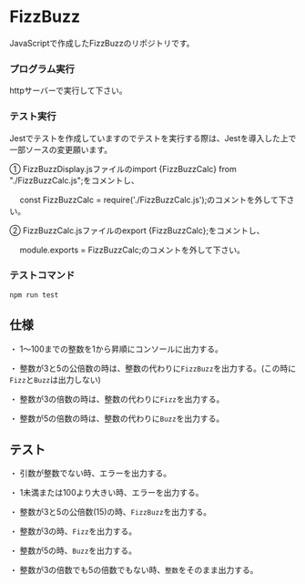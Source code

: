 # FizzBuzz

JavaScriptで作成したFizzBuzzのリポジトリです。

### プログラム実行

httpサーバーで実行して下さい。

### テスト実行

Jestでテストを作成していますのでテストを実行する際は、Jestを導入した上で一部ソースの変更願います。


① FizzBuzzDisplay.jsファイルのimport {FizzBuzzCalc} from "./FizzBuzzCalc.js";をコメントし、

　 const FizzBuzzCalc = require('./FizzBuzzCalc.js');のコメントを外して下さい。
  
② FizzBuzzCalc.jsファイルのexport {FizzBuzzCalc};をコメントし、

　 module.exports = FizzBuzzCalc;のコメントを外して下さい。
  
### テストコマンド 

  `npm run test`

## 仕様

・ 1〜100までの整数を1から昇順にコンソールに出力する。

・ 整数が3と5の公倍数の時は、整数の代わりに`FizzBuzz`を出力する。(この時に`Fizz`と`Buzz`は出力しない)

・ 整数が3の倍数の時は、整数の代わりに`Fizz`を出力する。

・ 整数が5の倍数の時は、整数の代わりに`Buzz`を出力する。


## テスト

・ 引数が整数でない時、エラーを出力する。

・ 1未満または100より大きい時、エラーを出力する。

・ 整数が3と5の公倍数(15)の時、`FizzBuzz`を出力する。

・ 整数が3の時、`Fizz`を出力する。

・ 整数が5の時、`Buzz`を出力する。

・ 整数が3の倍数でも5の倍数でもない時、`整数`をそのまま出力する。
